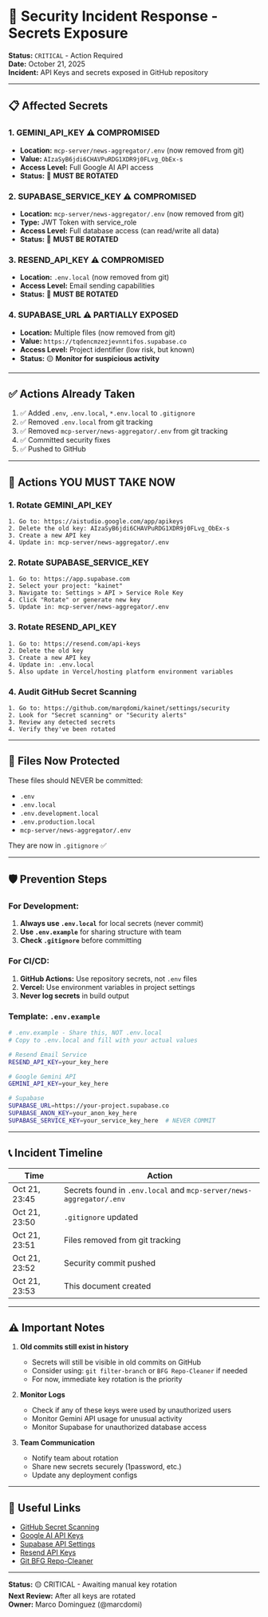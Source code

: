 # 🚨 Security Incident Response - Secrets Exposure

**Status:** `CRITICAL` - Action Required  
**Date:** October 21, 2025  
**Incident:** API Keys and secrets exposed in GitHub repository  

---

## 📋 Affected Secrets

### 1. **GEMINI_API_KEY** ⚠️ COMPROMISED
- **Location:** `mcp-server/news-aggregator/.env` (now removed from git)
- **Value:** `AIzaSyB6jdi6CHAVPuRDG1XDR9j0FLvg_ObEx-s`
- **Access Level:** Full Google AI API access
- **Status:** 🔴 **MUST BE ROTATED**

### 2. **SUPABASE_SERVICE_KEY** ⚠️ COMPROMISED
- **Location:** `mcp-server/news-aggregator/.env` (now removed from git)
- **Type:** JWT Token with service_role
- **Access Level:** Full database access (can read/write all data)
- **Status:** 🔴 **MUST BE ROTATED**

### 3. **RESEND_API_KEY** ⚠️ COMPROMISED
- **Location:** `.env.local` (now removed from git)
- **Access Level:** Email sending capabilities
- **Status:** 🔴 **MUST BE ROTATED**

### 4. **SUPABASE_URL** ⚠️ PARTIALLY EXPOSED
- **Location:** Multiple files (now removed from git)
- **Value:** `https://tqdencmzezjevnntifos.supabase.co`
- **Access Level:** Project identifier (low risk, but known)
- **Status:** 🟡 **Monitor for suspicious activity**

---

## ✅ Actions Already Taken

1. ✅ Added `.env`, `.env.local`, `*.env.local` to `.gitignore`
2. ✅ Removed `.env.local` from git tracking
3. ✅ Removed `mcp-server/news-aggregator/.env` from git tracking
4. ✅ Committed security fixes
5. ✅ Pushed to GitHub

---

## 🔧 Actions YOU MUST TAKE NOW

### 1. Rotate GEMINI_API_KEY
```
1. Go to: https://aistudio.google.com/app/apikeys
2. Delete the old key: AIzaSyB6jdi6CHAVPuRDG1XDR9j0FLvg_ObEx-s
3. Create a new API key
4. Update in: mcp-server/news-aggregator/.env
```

### 2. Rotate SUPABASE_SERVICE_KEY
```
1. Go to: https://app.supabase.com
2. Select your project: "kainet"
3. Navigate to: Settings > API > Service Role Key
4. Click "Rotate" or generate new key
5. Update in: mcp-server/news-aggregator/.env
```

### 3. Rotate RESEND_API_KEY
```
1. Go to: https://resend.com/api-keys
2. Delete the old key
3. Create a new API key
4. Update in: .env.local
5. Also update in Vercel/hosting platform environment variables
```

### 4. Audit GitHub Secret Scanning
```
1. Go to: https://github.com/marqdomi/kainet/settings/security
2. Look for "Secret scanning" or "Security alerts"
3. Review any detected secrets
4. Verify they've been rotated
```

---

## 📝 Files Now Protected

These files should NEVER be committed:
- `.env`
- `.env.local`
- `.env.development.local`
- `.env.production.local`
- `mcp-server/news-aggregator/.env`

They are now in `.gitignore` ✅

---

## 🛡️ Prevention Steps

### For Development:
1. **Always use `.env.local`** for local secrets (never commit)
2. **Use `.env.example`** for sharing structure with team
3. **Check `.gitignore`** before committing

### For CI/CD:
1. **GitHub Actions:** Use repository secrets, not `.env` files
2. **Vercel:** Use environment variables in project settings
3. **Never log secrets** in build output

### Template: `.env.example`
```bash
# .env.example - Share this, NOT .env.local
# Copy to .env.local and fill with your actual values

# Resend Email Service
RESEND_API_KEY=your_key_here

# Google Gemini API
GEMINI_API_KEY=your_key_here

# Supabase
SUPABASE_URL=https://your-project.supabase.co
SUPABASE_ANON_KEY=your_anon_key_here
SUPABASE_SERVICE_KEY=your_service_key_here  # NEVER COMMIT
```

---

## 📞 Incident Timeline

| Time | Action |
|------|--------|
| Oct 21, 23:45 | Secrets found in `.env.local` and `mcp-server/news-aggregator/.env` |
| Oct 21, 23:50 | `.gitignore` updated |
| Oct 21, 23:51 | Files removed from git tracking |
| Oct 21, 23:52 | Security commit pushed |
| Oct 21, 23:53 | This document created |

---

## ⚠️ Important Notes

1. **Old commits still exist in history**
   - Secrets will still be visible in old commits on GitHub
   - Consider using: `git filter-branch` or `BFG Repo-Cleaner` if needed
   - For now, immediate key rotation is the priority

2. **Monitor Logs**
   - Check if any of these keys were used by unauthorized users
   - Monitor Gemini API usage for unusual activity
   - Monitor Supabase for unauthorized database access

3. **Team Communication**
   - Notify team about rotation
   - Share new secrets securely (1password, etc.)
   - Update any deployment configs

---

## 🔗 Useful Links

- [GitHub Secret Scanning](https://github.com/marqdomi/kainet/settings/security)
- [Google AI API Keys](https://aistudio.google.com/app/apikeys)
- [Supabase API Settings](https://app.supabase.com/projects)
- [Resend API Keys](https://resend.com/api-keys)
- [Git BFG Repo-Cleaner](https://rtyley.github.io/bfg-repo-cleaner/)

---

**Status:** 🟡 CRITICAL - Awaiting manual key rotation  
**Next Review:** After all keys are rotated  
**Owner:** Marco Dominguez (@marcdomi)
